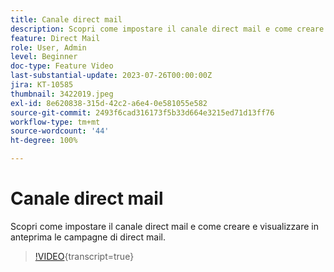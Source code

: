 ```yaml
---
title: Canale direct mail
description: Scopri come impostare il canale direct mail e come creare e visualizzare in anteprima le campagne di direct mail.
feature: Direct Mail
role: User, Admin
level: Beginner
doc-type: Feature Video
last-substantial-update: 2023-07-26T00:00:00Z
jira: KT-10585
thumbnail: 3422019.jpeg
exl-id: 8e620838-315d-42c2-a6e4-0e581055e582
source-git-commit: 2493f6cad316173f5b33d664e3215ed71d13ff76
workflow-type: tm+mt
source-wordcount: '44'
ht-degree: 100%

---
```


# Canale direct mail

Scopri come impostare il canale direct mail e come creare e visualizzare in anteprima le campagne di direct mail.

>[!VIDEO](https://video.tv.adobe.com/v/3422019/?learn=on){transcript=true}
